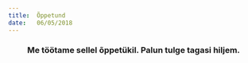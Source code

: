 ```yaml
---
title:  Õppetund
date:   06/05/2018
---
```


### <center>Me töötame sellel õppetükil. Palun tulge tagasi hiljem.</center>
